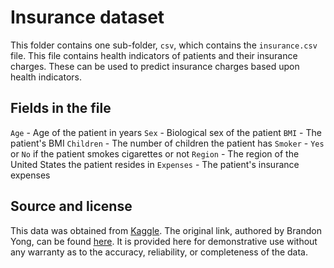 # Insurance dataset

This folder contains one sub-folder, `csv`, which contains the `insurance.csv` file.  This file contains health indicators of patients and their insurance charges.  These can be used to predict insurance charges based upon health indicators.

## Fields in the file

`Age` - Age of the patient in years
`Sex` - Biological sex of the patient
`BMI` - The patient's BMI
`Children` - The number of children the patient has
`Smoker` - `Yes` or `No` if the patient smokes cigarettes or not
`Region` - The region of the United States the patient resides in
`Expenses` - The patient's insurance expenses

## Source and license

This data was obtained from [Kaggle](https://kaggle.com).  The original link, authored by Brandon Yong, can be found [here](https://www.kaggle.com/brandonyongys/insurance-charges/notebook#Basic-data-information).  It is provided here for demonstrative use without any warranty as to the accuracy, reliability, or completeness of the data.
